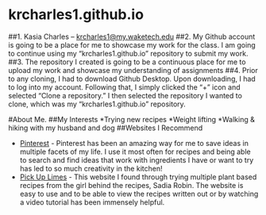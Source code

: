 # krcharles1.github.io
##1.	Kasia Charles – krcharles1@my.waketech.edu
##2.	My Github account is going to be a place for me to showcase my work for the class. I am going to continue using my “krcharles1.github.io” repository to submit my work.
##3.	The repository I created is going to be a continuous place for me to upload my work and showcase my understanding of assignments
##4.	Prior to any cloning, I had to download Github Desktop. Upon downloading, I had to log into my account. Following that, I simply clicked the “+” icon and selected “Clone a repository.” I then selected the repository I wanted to clone, which was my “krcharles1.github.io” repository.

#About Me.
##My Interests
*Trying new recipes
*Weight lifting
*Walking & hiking with my husband and dog
##Websites I Recommend
- [Pinterest](https://www.pinterest.com) - Pinterest has been an amazing way for me to save ideas in multiple facets of my life. I use it most often for recipes and being able to search and find ideas that work with ingredients I have or want to try has led to so much creativity in the kitchen!
- [Pick Up Limes](https://www.pickuplimes.com/) - This website I found through trying multiple plant based recipes from the girl behind the recipes, Sadia Robin. The website is easy to use and to be able to view the recipes written out or by watching a video tutorial has been immensely helpful.
